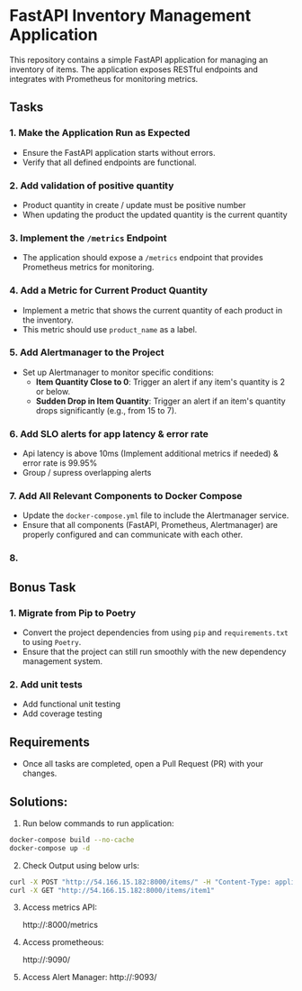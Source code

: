 # FastAPI Inventory Management Application

This repository contains a simple FastAPI application for managing an inventory of items. The application exposes RESTful endpoints and integrates with Prometheus for monitoring metrics.

## Tasks

### 1. Make the Application Run as Expected
- Ensure the FastAPI application starts without errors.
- Verify that all defined endpoints are functional.

### 2. Add validation of positive quantity
- Product quantity in create / update must be positive number
- When updating the product the updated quantity is the current quantity

### 3. Implement the `/metrics` Endpoint
- The application should expose a `/metrics` endpoint that provides Prometheus metrics for monitoring.

### 4. Add a Metric for Current Product Quantity
- Implement a metric that shows the current quantity of each product in the inventory.
- This metric should use `product_name` as a label.

### 5. Add Alertmanager to the Project
- Set up Alertmanager to monitor specific conditions:
  - **Item Quantity Close to 0**: Trigger an alert if any item's quantity is 2 or below.
  - **Sudden Drop in Item Quantity**: Trigger an alert if an item's quantity drops significantly (e.g., from 15 to 7).

### 6. Add SLO alerts for app latency & error rate
- Api latency is above 10ms (Implement additional metrics if needed) & error rate is 99.95%
- Group / supress overlapping alerts

### 7. Add All Relevant Components to Docker Compose
- Update the `docker-compose.yml` file to include the Alertmanager service.
- Ensure that all components (FastAPI, Prometheus, Alertmanager) are properly configured and can communicate with each other.

### 8. 

## Bonus Task

### 1. Migrate from Pip to Poetry
- Convert the project dependencies from using `pip` and `requirements.txt` to using `Poetry`.
- Ensure that the project can still run smoothly with the new dependency management system.

### 2. Add unit tests
- Add functional unit testing
- Add coverage testing

## Requirements

- Once all tasks are completed, open a Pull Request (PR) with your changes.

## Solutions:

1. Run below commands to run application:

```bash
docker-compose build --no-cache
docker-compose up -d
```

2. Check Output using below urls:

```bash
curl -X POST "http://54.166.15.182:8000/items/" -H "Content-Type: application/json" -d '{"name": "item1", "price": 10.0, "quantity": 5, "description": "A test item"}'
curl -X GET "http://54.166.15.182:8000/items/item1"

```

3. Access metrics API:

   http://<PublicIP>:8000/metrics
   
4. Access prometheous:

    http://<PublicIP>:9090/

5. Access Alert Manager:
     http://<PublicIP>:9093/
